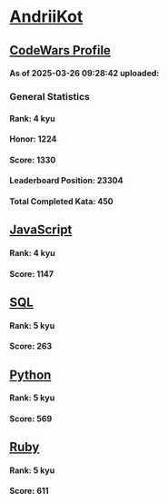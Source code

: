 # [AndriiKot](https://www.codewars.com/users/AndriiKot)

## [CodeWars Profile](https://www.codewars.com/users/AndriiKot)

#### As of 2025-03-26 09:28:42 uploaded:

### General Statistics

#### Rank: 4 kyu

#### Honor: 1224

#### Score: 1330

#### Leaderboard Position: 23304

#### Total Completed Kata: 450



## [JavaScript](https://github.com/AndriiKot/JavaScript__CodeWars)

#### Rank: 4 kyu

#### Score: 1147


## [SQL](https://github.com/AndriiKot/SQL__CodeWars)

#### Rank: 5 kyu

#### Score: 263


## [Python](https://github.com/AndriiKot/Python__CodeWars)

#### Rank: 5 kyu

#### Score: 569


## [Ruby](https://github.com/AndriiKot/Ruby__CodeWars)

#### Rank: 5 kyu

#### Score: 611

